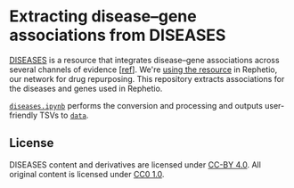 # Extracting disease–gene associations from DISEASES

[DISEASES](http://diseases.jensenlab.org/Search) is a resource that integrates disease–gene associations across several channels of evidence [[ref](http://doi.org/10.1016/j.ymeth.2014.11.020 "Pletscher-Frankild et al (2015) DISEASES: Text mining and data integration of disease–gene associations")]. We're [using the resource](http://doi.org/10.15363/thinklab.d106 "Thinklab discussion: Processing the DISEASES resource for disease–gene relationships") in Rephetio, our network for drug repurposing. This repository extracts associations for the diseases and genes used in Rephetio.

[`diseases.ipynb`](diseases.ipynb) performs the conversion and processing and outputs user-friendly TSVs to [`data`](data).

## License

DISEASES content and derivatives are licensed under [CC-BY 4.0](https://creativecommons.org/licenses/by/4.0/ "Creative Commons Attribution 4.0 International"). All original content is licensed under [CC0 1.0](https://creativecommons.org/publicdomain/zero/1.0/ "CC0 1.0 Universal: Public Domain Dedication").

